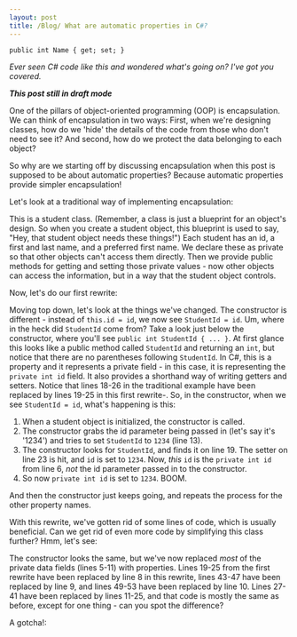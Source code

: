```yaml
---
layout: post
title: /Blog/ What are automatic properties in C#?
---
```


`public int Name { get; set; }`

_Ever seen C# code like this and wondered what's going on? I've got you covered._

**_This post still in draft mode_**

One of the pillars of object-oriented programming (OOP) is encapsulation. We can think of encapsulation in two ways: First, when we're designing classes, how do we 'hide' the details of the code from those who don't need to see it? And second, how do we protect the data belonging to each object?

So why are we starting off by discussing encapsulation when this post is supposed to be about automatic properties? Because automatic properties provide simpler encapsulation!

Let's look at a traditional way of implementing encapsulation:

<script src="https://gist.github.com/SurlyMae/77770f5492632387a089a3538d579654.js"></script>

This is a student class. (Remember, a class is just a blueprint for an object's design. So when you create a student object, this blueprint is used to say, "Hey, that student object needs these things!") Each student has an id, a first and last name, and a preferred first name. We declare these as private so that other objects can't access them directly. Then we provide public methods for getting and setting those private values - now other objects can access the information, but in a way that the student object controls.

Now, let's do our first rewrite:

<script src="https://gist.github.com/SurlyMae/891916083a117d1ddd8bdf2cff672db5.js"></script>

Moving top down, let's look at the things we've changed. The constructor is different - instead of `this.id = id`, we now see `StudentId = id`. Um, where in the heck did `StudentId` come from? Take a look just below the constructor, where you'll see `public int StudentId { ... }`. At first glance this looks like a public method called `StudentId` and returning an `int`, but notice that there are no parentheses following `StudentId`. In C#, this is a property and it represents a private field - in this case, it is representing the `private int id` field. It also provides a shorthand way of writing getters and setters. Notice that lines 18-26 in the traditional example have been replaced by lines 19-25 in this first rewrite-. So, in the constructor, when we see `StudentId = id`, what's happening is this:

1. When a student object is initialized, the constructor is called.
2. The constructor grabs the id parameter being passed in (let's say it's '1234') and tries to set `StudentId` to `1234` (line 13).
3. The constructor looks for `StudentId`, and finds it on line 19. The setter on line 23 is hit, and `id` is set to `1234`. Now, _this_ `id` is the `private int id` from line 6, _not_ the id parameter passed in to the constructor.
4. So now `private int id` is set to `1234`. BOOM.

And then the constructor just keeps going, and repeats the process for the other property names.

With this rewrite, we've gotten rid of some lines of code, which is usually beneficial. Can we get rid of even more code by simplifying this class further? Hmm, let's see:

<script src="https://gist.github.com/SurlyMae/8553dd325ee5b4e709e148ec46d427ae.js"></script>

The constructor looks the same, but we've now replaced _most_ of the private data fields (lines 5-11) with properties. Lines 19-25 from the first rewrite have been replaced by line 8 in this rewrite, lines 43-47 have been replaced by line 9, and lines 49-53 have been replaced by line 10. Lines 27-41 have been replaced by lines 11-25, and that code is mostly the same as before, except for one thing - can you spot the difference?

A gotcha!:

<script src="https://gist.github.com/SurlyMae/f1adb62a52a4f1b4c587409b444694dc.js"></script>
